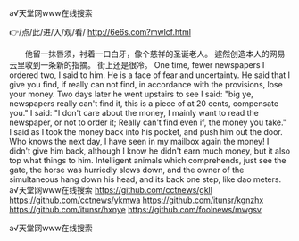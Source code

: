
а√天堂网www在线搜索




👉/点/此/进/入/观/看/ http://6e6s.com?mwlcf.html




　　他留一抹唇须，衬着一口白牙，像个慈祥的圣诞老人。
遽然创造本人的网易云里收到一条新的指摘。
街上还是很冷。
One time, fewer newspapers I ordered two, I said to him.
He is a face of fear and uncertainty.
He said that I give you find, if really can not find, in accordance with the provisions, lose your money.
Two days later he went upstairs to see I said: "big ye, newspapers really can't find it, this is a piece of at 20 cents, compensate you."
I said: "I don't care about the money, I mainly want to read the newspaper, or not to order it;
Really can't find even if, the money you take."
I said as I took the money back into his pocket, and push him out the door.
Who knows the next day, I have seen in my mailbox again the money!
I didn't give him back, although I know he didn't earn much money, but it also top what things to him.
Intelligent animals which comprehends, just see the gate, the horse was hurriedly slows down, and the owner of the simultaneous hang down his head, and its back one step, like dao meters.
а√天堂网www在线搜索 https://github.com/cctnews/gkll
https://github.com/cctnews/ykmwa
https://github.com/itunsr/kgnzhx
https://github.com/itunsr/hxnye
https://github.com/foolnews/mwgsv





а√天堂网www在线搜索
